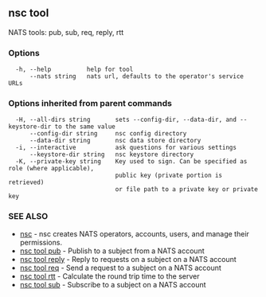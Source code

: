 ## nsc tool

NATS tools: pub, sub, req, reply, rtt

### Options

```
  -h, --help          help for tool
      --nats string   nats url, defaults to the operator's service URLs
```

### Options inherited from parent commands

```
  -H, --all-dirs string       sets --config-dir, --data-dir, and --keystore-dir to the same value
      --config-dir string     nsc config directory
      --data-dir string       nsc data store directory
  -i, --interactive           ask questions for various settings
      --keystore-dir string   nsc keystore directory
  -K, --private-key string    Key used to sign. Can be specified as role (where applicable),
                              public key (private portion is retrieved)
                              or file path to a private key or private key 
```

### SEE ALSO

* [nsc](nsc.md)	 - nsc creates NATS operators, accounts, users, and manage their permissions.
* [nsc tool pub](nsc_tool_pub.md)	 - Publish to a subject from a NATS account
* [nsc tool reply](nsc_tool_reply.md)	 - Reply to requests on a subject on a NATS account
* [nsc tool req](nsc_tool_req.md)	 - Send a request to a subject on a NATS account
* [nsc tool rtt](nsc_tool_rtt.md)	 - Calculate the round trip time to the server
* [nsc tool sub](nsc_tool_sub.md)	 - Subscribe to a subject on a NATS account


